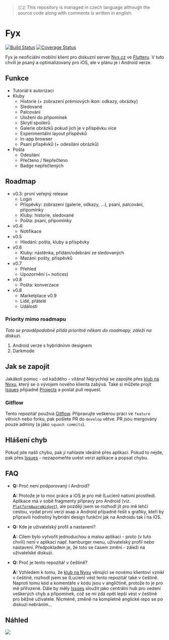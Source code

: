 > 🇨🇿 This repository is managed in czech language although the source code along with comments is written in english.

# Fyx

[![Build Status](https://travis-ci.com/lucien144/fyx.svg?branch=develop)](https://travis-ci.com/lucien144/fyx) [![Coverage Status](https://coveralls.io/repos/github/lucien144/fyx/badge.svg?branch=develop)](https://coveralls.io/github/lucien144/fyx?branch=develop)

Fyx je neoficiální mobilní klient pro diskuzní server [Nyx.cz](https://nyx.cz) ve [Flutteru](https://flutter.dev/). V tuto chvíli je psaný a optimalizovaný pro iOS, ale v plánu je i Android verze.

## Funkce
- Tutoriál k autorizaci
- Kluby
  - Historie (+ zobrazení prémiových ikon: odkazy, obrázky)
  - Sledované
  - Palcování
  - Uložení do připomínek
  - Skrytí spoilerů
  - Galerie obrázků pokud jich je v příspěvku více
  - Experimentální layout příspěvků
  - In-app browser
  - Psaní příspěvků (+ odesílání obrázků)
- Pošta
  - Odesílání
  - Přečteno / Nepřečteno
  - Badge nepřečtených

## Roadmap

- v0.3: první veřejný release
  - Login
  - Příspěvky: zobrazení (galerie, odkazy, ...), psaní, palcování, připomínky
  - Kluby: historie, sledované
  - Pošta: psaní, připomínky
- v0.4:
  - Notifikace
- v0.5
  - Hledání: pošta, kluby a příspěvky
- v0.6
  - Kluby: nástěnka, přidání/odebrání ze sledovaných
  - Mazání: pošty, příspěvků
- v0.7
  - Přehled
  - Upozornění (~ notices)
- v0.8
  - Pošta: konverzace
- v0.8
  - Marketplace
v0.9
  - Lidé, přátelé
  - Události

### Priority mimo roadmapu

*Toto se pravděpodobně přidá prioritně někam do roadmapy, záleží na diskuzi.*

1. Android verze s hybridnínm designem
1. Darkmode

## Jak se zapojit
Jakákoli pomoc - od každého - vítána! Nejrychleji se zapojíte přes [klub na Nyxu](https://www.nyx.cz/index.php?l=topic;id=24237;n=23dd), který se o vývojem nového klienta zabývá.
Také si můžete projít [Issues](https://github.com/lucien144/fyx/issues) případně [Projects](https://github.com/lucien144/fyx/projects) a poslat pull request.

### Gitflow
Tento repozitář používá [Gitflow](https://www.atlassian.com/git/tutorials/comparing-workflows/gitflow-workflow). Připravujte veškerou práci ve `feature` větvích nebo forku, pak pošlete PR do `develop` větve. PR jsou mergovány pouze adminy (a jako `squash commits`).

## Hlášení chyb
Pokud jste našli chybu, pak ji nahlaste ideálně přes aplikaci. Pokud to nejde, pak přes [Issues](https://github.com/lucien144/fyx/issues) - nezapomeňte uvést verzi aplikace a popsat chybu.

## FAQ

- **Q:** Proč není podporovaný i Android?

  **A:** Protože je to moc práce a iOS je pro mě (Lucien) nativní prostředí. Aplikace má v sobě fragmenty přípravy pro Android (viz. [`PlatformAwareWidget`](https://github.com/lucien144/fyx/blob/develop/lib/PlatformAwareWidget.dart)), ale později jsem se rozhodl jít pro mě lehčí cestou, vydat první verzi asap a Android případně řešit s grafiky, kteří by připravili hodnotný hybridní design funkční jak na Androidu tak i na iOS.

- **Q:** Kde je uživatelský profil a nastavení?

  **A:** Cílem bylo vytvořit jednoduchou a malou aplikaci - proto (v tuto chvíli) není v aplikaci např. hamburger menu, uživatelský profil nebo nastavení. Předpokladem je, že toto se časem změní - záleží na uživatelské diskuzi.

- **Q:** Proč je tento repozitář v češtině?

  **A:** Vzhledem k tomu, že [klub na Nyxu](https://www.nyx.cz/index.php?l=topic;id=24237;n=23dd) věnující se novému klientovi vznikl v češtině, rozhodl jsem se (Lucien) vést tento repozitář také v češtině. Naproti tomu kód a komentáře v kódu jsou v angličtině, protože to je pro mě přiřozené. Dále by měly [Issues](https://github.com/lucien144/fyx/issues) sloužit jako centrální hub pro vedení veškerých chyb a připomínek, což se mi zdá opět lepší vést v češtině pro běžné uživatele. Nicméně, změně na kompletně anglické repo se po diskuzi nebráním...

## Náhled

![](sources/preview.gif)